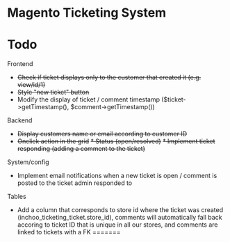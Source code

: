 Magento Ticketing System
=======

Todo
=======

Frontend
* <del>Check if ticket displays only to the customer that created it (e.g. view/id/1)</del>
* <del>Style "new ticket" button</del>
* Modify the display of ticket / comment timestamp ($ticket->getTimestamp(), $comment->getTimestamp())

Backend
* <del>Display customers name or email according to customer ID</del>
* <del>Onclick action in the grid</del>
  <del>* Status (open/resolved)</del>
  <del>* Implement ticket responding (adding a comment to the ticket)</del>

System/config
* Implement email notifications when a new ticket is open / comment is posted to the ticket admin responded to 

Tables
* Add a column that corresponds to store id where the ticket was created (inchoo_ticketing_ticket.store_id), comments will automatically fall back accoring to ticket ID that is unique in all our stores, and comments are linked to tickets with a FK
=======